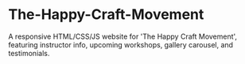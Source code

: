 # The-Happy-Craft-Movement
A responsive HTML/CSS/JS website for 'The Happy Craft Movement', featuring instructor info, upcoming workshops, gallery carousel, and testimonials.
